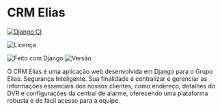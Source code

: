 # CRM Elias

[![Django CI](https://github.com/EuDaniloMarto/crmelias/actions/workflows/django.yml/badge.svg)](https://github.com/EuDaniloMarto/crmelias/actions/workflows/django.yml)

![Licença](https://img.shields.io/badge/licença-MIT-green) 

![Feito com Django](https://img.shields.io/badge/Feito%20com-Django-092E20?logo=django&logoColor=white) ![Versão](https://img.shields.io/badge/versão-0.1.0-blue) 

O CRM Elias é uma aplicação web desenvolvida em Django para o Grupo Elias: Segurança Inteligente. Sua finalidade é centralizar e gerenciar as informações essenciais dos nossos clientes, como endereço, detalhes do DVR e configurações da central de alarme, oferecendo uma plataforma robusta e de fácil acesso para a equipe.

